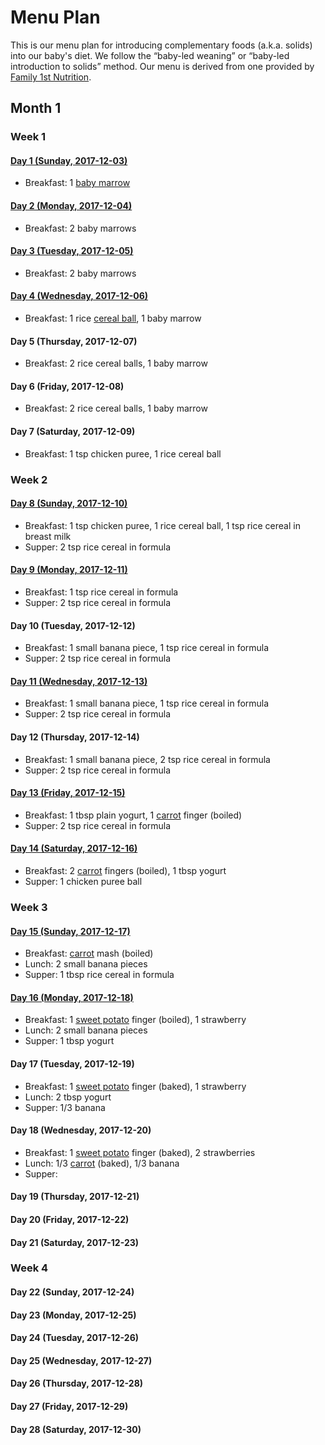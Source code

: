 # Menu Plan

This is our menu plan for introducing complementary foods (a.k.a. solids) into
our baby's diet. We follow the “baby-led weaning” or “baby-led introduction to
solids” method. Our menu is derived from one provided by [Family 1st
Nutrition](https://family1stnutrition.com/).

## Month 1

### Week 1

#### [Day 1 (Sunday, 2017-12-03)](./day/001.md)

* Breakfast: 1 [baby marrow](./food/baby-marrow.md)

#### [Day 2 (Monday, 2017-12-04)](./day/002.md)

* Breakfast: 2 baby marrows

#### [Day 3 (Tuesday, 2017-12-05)](./day/003.md)

* Breakfast: 2 baby marrows

#### [Day 4 (Wednesday, 2017-12-06)](./day/004.md)

* Breakfast: 1 rice [cereal ball](./food/cereal-balls.md), 1 baby marrow

#### Day 5 (Thursday, 2017-12-07)

* Breakfast: 2 rice cereal balls, 1 baby marrow

#### Day 6 (Friday, 2017-12-08)

* Breakfast: 2 rice cereal balls, 1 baby marrow

#### Day 7 (Saturday, 2017-12-09)

* Breakfast: 1 tsp chicken puree, 1 rice cereal ball

### Week 2

#### [Day 8 (Sunday, 2017-12-10)](./day/008.md)

* Breakfast: 1 tsp chicken puree, 1 rice cereal ball, 1 tsp rice cereal in breast milk
* Supper: 2 tsp rice cereal in formula

#### [Day 9 (Monday, 2017-12-11)](./day/009.md)

* Breakfast: 1 tsp rice cereal in formula
* Supper: 2 tsp rice cereal in formula

#### Day 10 (Tuesday, 2017-12-12)

* Breakfast: 1 small banana piece, 1 tsp rice cereal in formula
* Supper: 2 tsp rice cereal in formula

#### [Day 11 (Wednesday, 2017-12-13)](./day/011.md)

* Breakfast: 1 small banana piece, 1 tsp rice cereal in formula
* Supper: 2 tsp rice cereal in formula

#### Day 12 (Thursday, 2017-12-14)

* Breakfast: 1 small banana piece, 2 tsp rice cereal in formula
* Supper: 2 tsp rice cereal in formula

#### [Day 13 (Friday, 2017-12-15)](./day/013.md)

* Breakfast: 1 tbsp plain yogurt, 1 [carrot](./food/carrots.md) finger (boiled)
* Supper: 2 tsp rice cereal in formula

#### [Day 14 (Saturday, 2017-12-16)](./day/014.md)

* Breakfast: 2 [carrot](./food/carrots.md) fingers (boiled), 1 tbsp yogurt
* Supper: 1 chicken puree ball

### Week 3

#### [Day 15 (Sunday, 2017-12-17)](./day/015.md)

* Breakfast: [carrot](./food/carrots.md) mash (boiled)
* Lunch: 2 small banana pieces
* Supper: 1 tbsp rice cereal in formula

#### [Day 16 (Monday, 2017-12-18)](./day/016.md)

* Breakfast: 1 [sweet potato](./food/sweet-potatoes.md) finger (boiled), 1 strawberry
* Lunch: 2 small banana pieces
* Supper: 1 tbsp yogurt

#### Day 17 (Tuesday, 2017-12-19)

* Breakfast: 1 [sweet potato](./food/sweet-potatoes.md) finger (baked), 1 strawberry
* Lunch: 2 tbsp yogurt
* Supper: 1/3 banana

#### Day 18 (Wednesday, 2017-12-20)

* Breakfast: 1 [sweet potato](./food/sweet-potatoes.md) finger (baked), 2 strawberries
* Lunch: 1/3 [carrot](./food/carrots.md) (baked), 1/3 banana
* Supper:

#### Day 19 (Thursday, 2017-12-21)
#### Day 20 (Friday, 2017-12-22)
#### Day 21 (Saturday, 2017-12-23)

### Week 4
#### Day 22 (Sunday, 2017-12-24)
#### Day 23 (Monday, 2017-12-25)
#### Day 24 (Tuesday, 2017-12-26)
#### Day 25 (Wednesday, 2017-12-27)
#### Day 26 (Thursday, 2017-12-28)
#### Day 27 (Friday, 2017-12-29)
#### Day 28 (Saturday, 2017-12-30)
